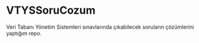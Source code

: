# VTYSSoruCozum
Veri Tabanı Yönetim Sistemleri sınavlarında çıkabilecek soruların çözümlerini yaptığım repo.
